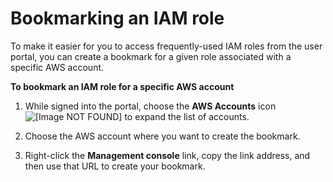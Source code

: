 # Bookmarking an IAM role<a name="howtobookmark"></a>

To make it easier for you to access frequently\-used IAM roles from the user portal, you can create a bookmark for a given role associated with a specific AWS account\. 

**To bookmark an IAM role for a specific AWS account**

1. While signed into the portal, choose the **AWS Accounts** icon ![\[Image NOT FOUND\]](http://docs.aws.amazon.com/singlesignon/latest/userguide/images/aws_accounts_icon.png) to expand the list of accounts\.

1. Choose the AWS account where you want to create the bookmark\.

1. Right\-click the **Management console** link, copy the link address, and then use that URL to create your bookmark\.